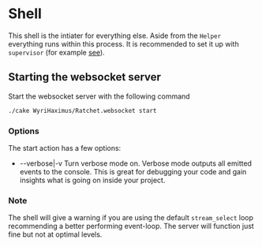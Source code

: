 Shell
=====

This shell is the intiater for everything else. Aside from the `Helper` everything runs within this process. It is recommended to set it up with `supervisor` (for example [see](http://socketo.me/docs/deploy#supervisor)).

## Starting the websocket server ##

Start the websocket server with the following command

```bash
./cake WyriHaximus/Ratchet.websocket start
```

### Options ###

The start action has a few options:

- --verbose|-v Turn verbose mode on. Verbose mode outputs all emitted events to the console. This is great for debugging your code and gain insights what is going on inside your project.

### Note ###

The shell will give a warning if you are using the default `stream_select` loop recommending a better performing event-loop. The server will function just fine but not at optimal levels.
